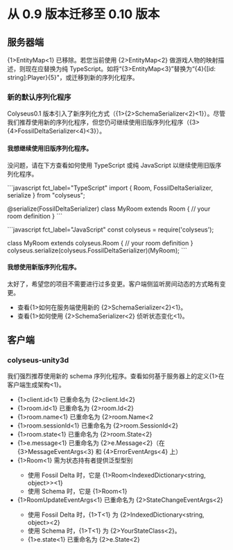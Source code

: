 # 从 0.9 版本迁移至 0.10 版本

## 服务器端

{1>EntityMap<T><1} 已移除。若您当前使用 {2>EntityMap<T><2} 做游戏人物的映射描述，则现在应替换为纯 TypeScript。如将“{3>EntityMap<Player><3}”替换为“{4}{\[id: string]:Player}{5}"，或迁移到新的序列化程序。

### 新的默认序列化程序

Colyseus0.1 版本引入了新序列化方式（{1>{2>SchemaSerializer<2}<1}）。尽管我们推荐使用新的序列化程序，但您仍可继续使用旧版序列化程序（{3>{4>FossilDeltaSerializer<4}<3}）。

#### 我想继续使用旧版序列化程序。

没问题，请在下方查看如何使用 TypeScript 或纯 JavaScript 以继续使用旧版序列化程序。

\`\`\`javascript fct\_label="TypeScript" import { Room, FossilDeltaSerializer, serialize } from "colyseus";

@serialize(FossilDeltaSerializer) class MyRoom extends Room { // your room definition } \`\`\`

\`\`\`javascript fct\_label="JavaScript" const colyseus = require('colyseus');

class MyRoom extends colyseus.Room { // your room definition } colyseus.serialize(colyseus.FossilDeltaSerializer)(MyRoom); \`\`\`

#### 我想使用新版序列化程序。

太好了，希望您的项目不需要进行过多变更。客户端侧监听房间动态的方式略有变更。

- 查看{1>如何在服务端使用新的 {2>SchemaSerializer<2}<1}。
- 查看{1>如何使用 {2>SchemaSerializer<2} 侦听状态变化<1}。

## 客户端

### colyseus-unity3d

我们强烈推荐使用新的 schema 序列化程序。查看如何基于服务器上的定义{1>在客户端生成架构<1}。

- {1>client.id<1} 已重命名为 {2>client.Id<2}
- {1>room.id<1} 已重命名为 {2>room.Id<2}
- {1>room.name<1} 已重命名为 {2>room.Name<2
- {1>room.sessionId<1} 已重命名为 {2>room.SessionId<2}
- {1>room.state<1} 已重命名为 {2>room.State<2}
- {1>e.message<1} 已重命名为 {2>e.Message<2}（在 {3>MessageEventArgs<3} 和 {4>ErrorEventArgs<4} 上）
- {1>Room<T><1} 需为状态持有者提供泛型型别
    - 使用 Fossil Delta 时，它是 {1>Room<IndexedDictionary<string, object>><1}
    - 使用 Schema 时，它是 {1>Room<YourStateClass><1}
- {1>RoomUpdateEventArgs<1} 已重命名为 {2>StateChangeEventArgs<T><2}
    - 使用 Fossil Delta 时，{1>T<1} 为 {2>IndexedDictionary<string, object><2}
    - 使用 Schema 时，{1>T<1} 为 {2>YourStateClass<2}。
    - {1>e.state<1} 已重命名为 {2>e.State<2}
